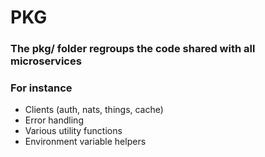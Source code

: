 # PKG

### The pkg/ folder regroups the code shared with all microservices

### For instance

- Clients (auth, nats, things, cache)
- Error handling
- Various utility functions
- Environment variable helpers
